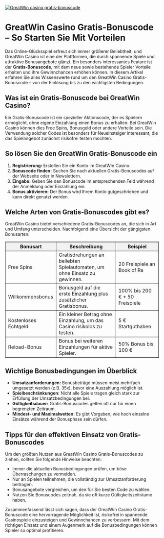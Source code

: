 [![GreatWin casino gratis-bonuscode](https://123-caf.pages.dev/gitsignup.png)](https://vrmoo.ru/Bt82HjjY)

<h1>GreatWin Casino Gratis-Bonuscode – So Starten Sie Mit Vorteilen</h1>  <p>Das Online-Glücksspiel erfreut sich immer größerer Beliebtheit, und GreatWin Casino ist eine der Plattformen, die durch spannende Spiele und attraktive Bonusangebote glänzt. Ein besonders interessantes Feature ist der <strong>Gratis-Bonuscode</strong>, mit dem neue sowie bestehende Spieler Vorteile erhalten und ihre Gewinnchancen erhöhen können. In diesem Artikel erfahren Sie alles Wissenswerte rund um den GreatWin Casino Gratis-Bonuscode – von der Einlösung bis zu den wichtigsten Bedingungen.</p>  <h2>Was ist ein Gratis-Bonuscode bei GreatWin Casino?</h2>  <p>Ein Gratis-Bonuscode ist ein spezieller Aktionscode, der es Spielern ermöglicht, ohne eigene Einzahlung einen Bonus zu erhalten. Bei GreatWin Casino können dies Free Spins, Bonusgeld oder andere Vorteile sein. Die Verwendung solcher Codes ist besonders für Neueinsteiger interessant, die das Spielangebot zunächst risikofrei testen möchten.</p>  <h2>So lösen Sie den GreatWin Gratis-Bonuscode ein</h2>  <ol>   <li><strong>Registrierung:</strong> Erstellen Sie ein Konto im GreatWin Casino.</li>   <li><strong>Bonuscode finden:</strong> Suchen Sie nach aktuellen Gratis-Bonuscodes auf der Webseite oder in Newslettern.</li>   <li><strong>Eingabe:</strong> Geben Sie den Bonuscode im entsprechenden Feld während der Anmeldung oder Einzahlung ein.</li>   <li><strong>Bonus aktivieren:</strong> Der Bonus wird Ihrem Konto gutgeschrieben und kann direkt genutzt werden.</li> </ol>  <h2>Welche Arten von Gratis-Bonuscodes gibt es?</h2>  <p>GreatWin Casino bietet verschiedene Gratis-Bonuscodes an, die sich in Art und Umfang unterscheiden. Nachfolgend eine Übersicht der gängigsten Bonusarten:</p>  <table border="1" cellpadding="8" cellspacing="0" style="border-collapse: collapse; width: 100%; max-width: 600px;">   <thead>     <tr style="background-color: #f2f2f2;">       <th>Bonusart</th>       <th>Beschreibung</th>       <th>Beispiel</th>     </tr>   </thead>   <tbody>     <tr>       <td>Free Spins</td>       <td>Gratisdrehungen an beliebten Spielautomaten, um ohne Einsatz zu gewinnen.</td>       <td>20 Freispiele an Book of Ra</td>     </tr>     <tr>       <td>Willkommensbonus</td>       <td>Bonusgeld auf die erste Einzahlung plus zusätzlicher Gratisbonus.</td>       <td>100% bis 200 € + 50 Freispiele</td>     </tr>     <tr>       <td>Kostenloses Echtgeld</td>       <td>Ein kleiner Betrag ohne Einzahlung, um das Casino risikolos zu testen.</td>       <td>5 € Startguthaben</td>     </tr>     <tr>       <td>Reload-Bonus</td>       <td>Bonus bei weiteren Einzahlungen für aktive Spieler.</td>       <td>50% Bonus bis 100 €</td>     </tr>   </tbody> </table>  <h2>Wichtige Bonusbedingungen im Überblick</h2>  <ul>   <li><strong>Umsatzanforderungen:</strong> Bonusbeträge müssen meist mehrfach umgesetzt werden (z.B. 35x), bevor eine Auszahlung möglich ist.</li>   <li><strong>Spielbeschränkungen:</strong> Nicht alle Spiele tragen gleich stark zur Erfüllung der Umsatzbedingungen bei.</li>   <li><strong>Gültigkeitsdauer:</strong> Gratis-Bonuscodes gelten oft nur für einen begrenzten Zeitraum.</li>   <li><strong>Mindest- und Maximalwetten:</strong> Es gibt Vorgaben, wie hoch einzelne Einsätze während der Bonusphase sein dürfen.</li> </ul>  <h2>Tipps für den effektiven Einsatz von Gratis-Bonuscodes</h2>  <p>Um den größten Nutzen aus GreatWin Casino Gratis-Bonuscodes zu ziehen, sollten Sie folgende Hinweise beachten:</p>  <ul>   <li>Immer die aktuellen Bonusbedingungen prüfen, um böse Überraschungen zu vermeiden.</li>   <li>Nur an Spielen teilnehmen, die vollständig zur Umsatzanforderung beitragen.</li>   <li>Bonusangebote vergleichen, um den für Sie besten Code zu wählen.</li>   <li>Nutzen Sie Bonuscodes zeitnah, da sie oft kurze Gültigkeitszeiträume haben.</li> </ul>  <p>Zusammenfassend lässt sich sagen, dass der GreatWin Casino Gratis-Bonuscode eine hervorragende Möglichkeit ist, risikofrei in spannende Casinospiele einzusteigen und Gewinnchancen zu verbessern. Mit dem richtigen Einsatz und einem Augenmerk auf die Bonusbedingungen können Spieler so optimal profitieren.</p>